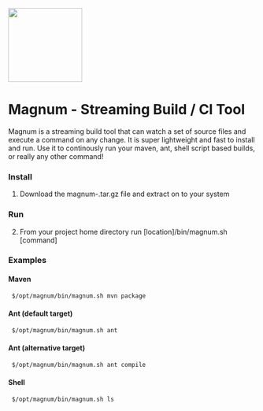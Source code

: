 <img src="https://s-media-cache-ak0.pinimg.com/236x/4b/a4/58/4ba4585562cccc9ef6af381b8b8bb43b.jpg" width="150px" />

# Magnum - Streaming Build / CI Tool
Magnum is a streaming build tool that can watch a set of source files and execute a command on any change.  It is super lightweight and fast to install and run.  Use it to continously run your maven, ant, shell script based builds, or really any other command!

### Install
1.  Download the magnum-<version>.tar.gz file and extract on to your system

### Run
2.  From your project home directory run [location]/bin/magnum.sh [command]

### Examples
#### Maven
```sh
 $/opt/magnum/bin/magnum.sh mvn package
```

#### Ant (default target)
```sh
 $/opt/magnum/bin/magnum.sh ant
```

#### Ant (alternative target)
```sh
 $/opt/magnum/bin/magnum.sh ant compile
```

#### Shell
```sh
 $/opt/magnum/bin/magnum.sh ls
```
